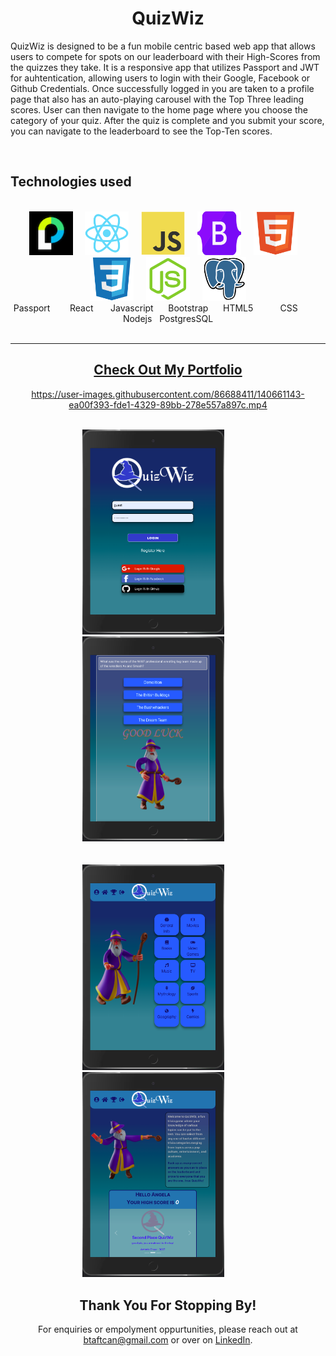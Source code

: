 **<h1 align="center"> **QuizWiz** </h1>**


QuizWiz is designed to be a fun mobile centric based web app that allows users to compete for spots on our leaderboard with their High-Scores from the quizzes they take. It is a responsive app that utilizes Passport and JWT for auhtentication, allowing users to login with their Google, Facebook or Github Credentials. Once successfully logged in you are taken to a profile page that also has an auto-playing carousel with the Top Three leading scores.
User can then navigate to the home page where you choose the category of your quiz. After the quiz is complete and you submit your score, you can navigate to the leaderboard to see the Top-Ten scores. 
 
<br />

<h2>Technologies used</h2>
<br />
  
<div align='center'>
  <img  width="70" height="70" src="https://github.com/BrandonTaft/BrandonTaft/blob/main/assets/passportjs.png" />
 &nbsp;&nbsp;&nbsp;
  <img  width="70" height="70" src="https://github.com/BrandonTaft/BrandonTaft/blob/main/assets/react-original.svg" />
 &nbsp;&nbsp;&nbsp;
 <img  width="70"height="70" src="https://github.com/BrandonTaft/BrandonTaft/blob/main/assets/javascript-original.svg" />
 &nbsp;&nbsp;&nbsp;
  <img  width="70" height="70" src="https://github.com/BrandonTaft/BrandonTaft/blob/main/assets/bootstrap-original.svg" />
 &nbsp;&nbsp;&nbsp;
  <img  width="70" height="70" src="https://github.com/BrandonTaft/BrandonTaft/blob/main/assets/html5-original.svg"  />
 &nbsp;&nbsp;&nbsp;
  <img  width="70" height="70" src="https://github.com/BrandonTaft/BrandonTaft/blob/main/assets/css3-original.svg" />
 &nbsp;&nbsp;&nbsp;
  <img  width="70" height="70" src="https://github.com/BrandonTaft/BrandonTaft/blob/main/assets/nodejs-original.svg" />
  &nbsp;&nbsp;&nbsp;
  <img  width="70" height="70" src="https://github.com/BrandonTaft/BrandonTaft/blob/main/assets/postgresql-original.svg"    />
 <br />
 Passport &nbsp;&nbsp;&nbsp;&nbsp;&nbsp;&nbsp;&nbsp;React &nbsp; &nbsp;&nbsp; &nbsp;Javascript&nbsp;&nbsp;&nbsp;&nbsp;  &nbsp;Bootstrap &nbsp;&nbsp;&nbsp;&nbsp; HTML5 &nbsp;&nbsp; &nbsp;&nbsp;&nbsp;&nbsp;&nbsp;&nbsp;&nbsp;CSS&nbsp;&nbsp;&nbsp;&nbsp; &nbsp;&nbsp;&nbsp;&nbsp;&nbsp; Nodejs &nbsp;  PostgresSQL
 <br />
 <br />

 
 _____
<h2 align='center'><a align='center' href="https://brandontaft.surge.sh" >Check Out My Portfolio</a></h2>  

https://user-images.githubusercontent.com/86688411/140661143-ea00f393-fde1-4329-89bb-278e557a897c.mp4
 
  <br />

 <img width="45%" src="https://github.com/BrandonTaft/Quizwiz/blob/deploy/quiz-log.png" />
  &nbsp;&nbsp;&nbsp; &nbsp;&nbsp;&nbsp; &nbsp;&nbsp;&nbsp;
<img width="45%"  src="https://github.com/BrandonTaft/Quizwiz/blob/deploy/quiz.png" />
  &nbsp;&nbsp;&nbsp; &nbsp;&nbsp;&nbsp; &nbsp;&nbsp;&nbsp;
  <br />
  <br />
  <br />
<img width="45%"  src="https://github.com/BrandonTaft/Quizwiz/blob/deploy/quizhome.png" />
  &nbsp;&nbsp;&nbsp; &nbsp;&nbsp;&nbsp; &nbsp;&nbsp;&nbsp;
<img width="45%"  src="https://github.com/BrandonTaft/Quizwiz/blob/deploy/quizprofile.png" />
   &nbsp;&nbsp;&nbsp; &nbsp;&nbsp;&nbsp; &nbsp;&nbsp;&nbsp;
</div>

 <h2 align="center">Thank You For Stopping By!</h2> 
<p align='center'>For enquiries or empolyment oppurtunities, please reach out at <a href="mailto:btaftcan@gmail.com">btaftcan@gmail.com</a> or over on <a href="https://www.linkedin.com/in/brandonmtaft">LinkedIn</a>.</p>

